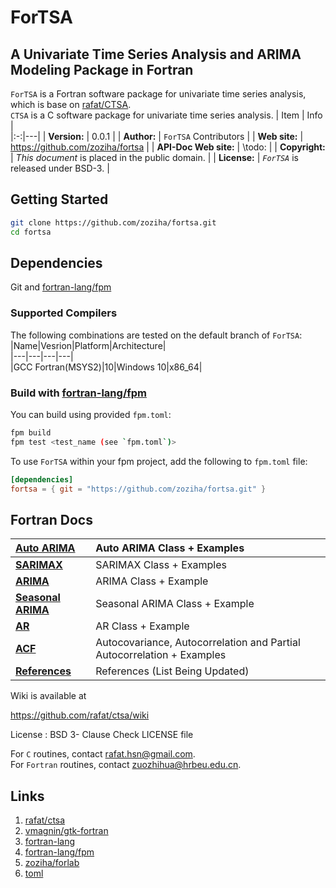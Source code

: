 # ForTSA

## A Univariate Time Series Analysis and ARIMA Modeling Package in Fortran

`ForTSA` is a Fortran software package for univariate time series analysis, which is base on [rafat/CTSA](https://github.com/rafat/ctsa).  
`CTSA` is a C software package for univariate time series analysis. 
| Item | Info |  
|:-:|---|
| **Version:** | 0.0.1 |
| **Author:** | `ForTSA` Contributors |
| **Web site:** | https://github.com/zoziha/fortsa |
| **API-Doc Web site:** | \todo: |
| **Copyright:** | _This document_ is placed in the public domain. |
| **License:** | _`ForTSA`_ is released under BSD-3. |

## Getting Started
```bash
git clone https://github.com/zoziha/fortsa.git
cd fortsa
```
## Dependencies

Git and [fortran-lang/fpm](https://github.com/fortran-lang/fpm)

### Supported Compilers
The following combinations are tested on the default branch of `ForTSA`:  
|Name|Vesrion|Platform|Architecture|  
|---|---|---|---|  
|GCC Fortran(MSYS2)|10|Windows 10|x86_64|

### Build with [fortran-lang/fpm](https://github.com/fortran-lang/fpm)
You can build using provided `fpm.toml`:
```bash
fpm build
fpm test <test_name (see `fpm.toml`)>
```
To use `ForTSA` within your fpm project, add the following to `fpm.toml` file:
```toml
[dependencies]
fortsa = { git = "https://github.com/zoziha/fortsa.git" }
```
## Fortran Docs

|**[Auto ARIMA](https://github.com/rafat/ctsa/wiki/AUTO-ARIMA)**| Auto ARIMA Class + Examples        |
|:-----------------------------------------------------|:----------------------------------|
|**[SARIMAX](https://github.com/rafat/ctsa/wiki/SARIMAX/)**| SARIMAX Class + Examples             |
|**[ARIMA](https://github.com/rafat/ctsa/wiki/ARIMA)**| ARIMA Class + Example             |
|**[Seasonal ARIMA](https://github.com/rafat/ctsa/wiki/SARIMA)**| Seasonal ARIMA Class + Example    |
|**[AR](https://github.com/rafat/ctsa/wiki/AR)**      | AR Class + Example                |
|**[ACF](https://github.com/rafat/ctsa/wiki/ACF)**    | Autocovariance, Autocorrelation and Partial Autocorrelation + Examples|
|**[References](https://github.com/rafat/ctsa/wiki/References)**| References (List Being Updated)   |

Wiki is available at 

https://github.com/rafat/ctsa/wiki

License : BSD 3- Clause Check LICENSE file

For `C` routines, contact rafat.hsn@gmail.com.  
For `Fortran` routines, contact zuozhihua@hrbeu.edu.cn.

## Links
1. [rafat/ctsa](https://github.com/rafat/ctsa)
2. [vmagnin/gtk-fortran](https://github.com/vmagnin/gtk-fortran)
3. [fortran-lang](https://fortran-lang.org/learn/)
4. [fortran-lang/fpm](https://github.com/fortran-lang/fpm)
5. [zoziha/forlab](https://github.com/zoziha/forlab)
6. [toml](https://toml.io/en/)
